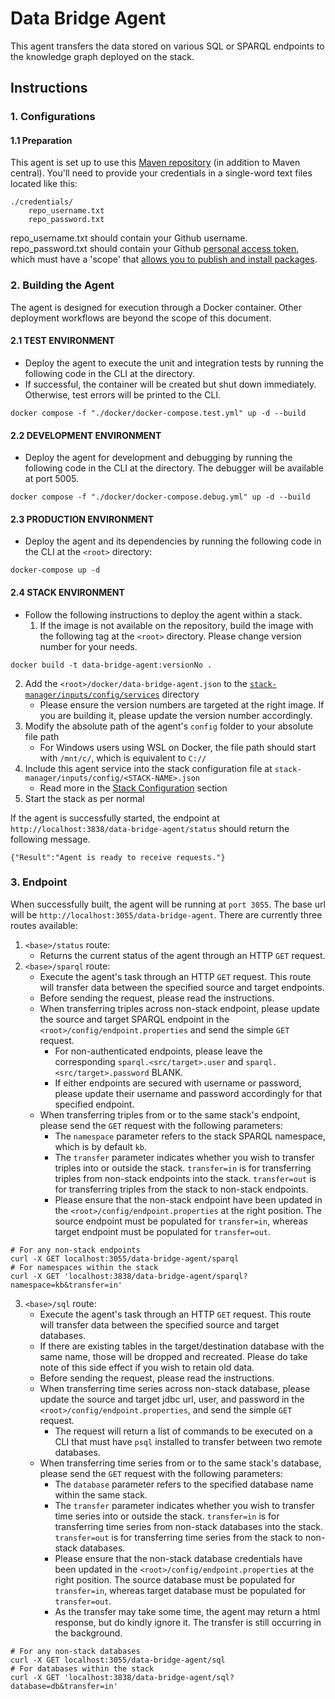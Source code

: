 # Data Bridge Agent
This agent transfers the data stored on various SQL or SPARQL endpoints to the knowledge graph deployed on the stack.

## Instructions
### 1. Configurations
#### 1.1 Preparation
This agent is set up to use this [Maven repository](https://maven.pkg.github.com/cambridge-cares/TheWorldAvatar/) (in addition to Maven central).
You'll need to provide  your credentials in a single-word text files located like this:
```
./credentials/
    repo_username.txt
    repo_password.txt
```
repo_username.txt should contain your Github username. repo_password.txt should contain your Github [personal access token](https://docs.github.com/en/github/authenticating-to-github/creating-a-personal-access-token),
which must have a 'scope' that [allows you to publish and install packages](https://docs.github.com/en/packages/working-with-a-github-packages-registry/working-with-the-apache-maven-registry#authenticating-to-github-packages).

### 2. Building the Agent
The agent is designed for execution through a Docker container. Other deployment workflows are beyond the scope of this document.

#### 2.1 **TEST ENVIRONMENT**
- Deploy the agent to execute the unit and integration tests by running the following code in the CLI at the <root> directory. 
- If successful, the container will be created but shut down immediately. Otherwise, test errors will be printed to the CLI.
```
docker compose -f "./docker/docker-compose.test.yml" up -d --build
```

#### 2.2 **DEVELOPMENT ENVIRONMENT**
- Deploy the agent for development and debugging by running the following code in the CLI at the directory. The debugger will be available at port 5005.
```
docker compose -f "./docker/docker-compose.debug.yml" up -d --build
```

#### 2.3 **PRODUCTION ENVIRONMENT**
- Deploy the agent and its dependencies by running the following code in the CLI at the `<root>` directory:
```
docker-compose up -d
```

#### 2.4 **STACK ENVIRONMENT**
- Follow the following instructions to deploy the agent within a stack.
  1) If the image is not available on the repository, build the image with the following tag at the `<root>` directory. Please change version number for your needs.
```
docker build -t data-bridge-agent:versionNo .
```
  2) Add the `<root>/docker/data-bridge-agent.json` to the [`stack-manager/inputs/config/services`](https://github.com/cambridge-cares/TheWorldAvatar/blob/main/Deploy/stacks/dynamic/stack-manager/inputs/config/services) directory
     - Please ensure the version numbers are targeted at the right image. If you are building it, please update the version number accordingly.
  3) Modify the absolute path of the agent's `config` folder to your absolute file path
     - For Windows users using WSL on Docker, the file path should start with `/mnt/c/`, which is equivalent to `C://`
  4) Include this agent service into the stack configuration file at `stack-manager/inputs/config/<STACK-NAME>.json`
     - Read more in the [Stack Configuration](https://github.com/cambridge-cares/TheWorldAvatar/tree/main/Deploy/stacks/dynamic/stack-manager) section
  5) Start the stack as per normal

If the agent is successfully started, the endpoint at `http://localhost:3838/data-bridge-agent/status` should return the following message.
```
{"Result":"Agent is ready to receive requests."}
```

### 3. Endpoint
When successfully built, the agent will be running at `port 3055`. The base url will be `http://localhost:3055/data-bridge-agent`.
There are currently three routes available:

1. `<base>/status` route:
   - Returns the current status of the agent through an HTTP `GET` request.
2. `<base>/sparql` route:
    - Execute the agent's task through an HTTP `GET` request. This route will transfer data between the specified source and target endpoints.
    - Before sending the request, please read the instructions.
    - When transferring triples across non-stack endpoint, please update the source and target SPARQL endpoint in the `<root>/config/endpoint.properties` and send the simple `GET` request.
      - For non-authenticated endpoints, please leave the corresponding `sparql.<src/target>.user` and `sparql.<src/target>.password` BLANK. 
      - If either endpoints are secured with username or password, please update their username and password accordingly for that specified endpoint.
    - When transferring triples from or to the same stack's endpoint, please send the `GET` request with the following parameters:
      - The `namespace` parameter refers to the stack SPARQL namespace, which is by default `kb`.
      - The `transfer` parameter indicates whether you wish to transfer triples into or outside the stack. `transfer=in` is for transferring triples from non-stack endpoints into the stack. `transfer=out` is for transferring triples from the stack to non-stack endpoints.
      - Please ensure that the non-stack endpoint have been updated in the `<root>/config/endpoint.properties` at the right position. The source endpoint must be populated for `transfer=in`, whereas target endpoint must be populated for `transfer=out`. 
```
# For any non-stack endpoints
curl -X GET localhost:3055/data-bridge-agent/sparql
# For namespaces within the stack
curl -X GET 'localhost:3838/data-bridge-agent/sparql?namespace=kb&transfer=in'
```

3. `<base>/sql` route:
   - Execute the agent's task through an HTTP `GET` request. This route will transfer data between the specified source and target databases.
   - If there are existing tables in the target/destination database with the same name, those will be dropped and recreated. Please do take note of this side effect if you wish to retain old data.
   - Before sending the request, please read the instructions.
   - When transferring time series across non-stack database, please update the source and target jdbc url, user, and password in the `<root>/config/endpoint.properties`, and send the simple `GET` request.
     - The request will return a list of commands to be executed on a CLI that must have `psql` installed to transfer between two remote databases.
   - When transferring time series from or to the same stack's database, please send the `GET` request with the following parameters:
       - The `database` parameter refers to the specified database name within the same stack.
       - The `transfer` parameter indicates whether you wish to transfer time series into or outside the stack. `transfer=in` is for transferring time series from non-stack databases into the stack. `transfer=out` is for transferring time series from the stack to non-stack databases.
       - Please ensure that the non-stack database credentials have been updated in the `<root>/config/endpoint.properties` at the right position. The source database must be populated for `transfer=in`, whereas target database must be populated for `transfer=out`.
       - As the transfer may take some time, the agent may return a html response, but do kindly ignore it. The transfer is still occurring in the background.
```
# For any non-stack databases
curl -X GET localhost:3055/data-bridge-agent/sql
# For databases within the stack
curl -X GET 'localhost:3838/data-bridge-agent/sql?database=db&transfer=in'
```